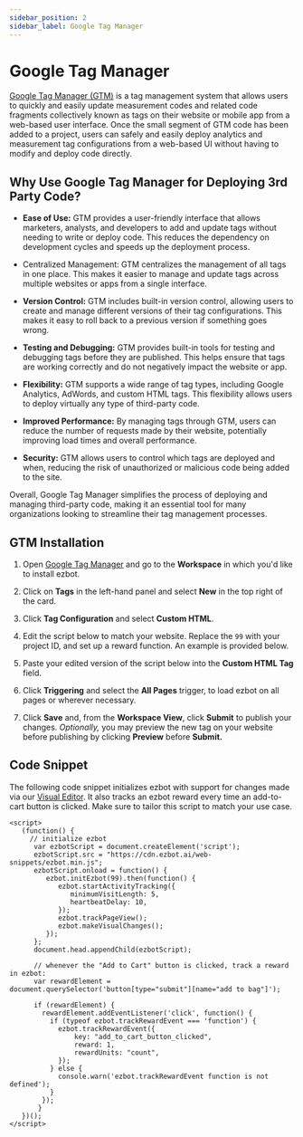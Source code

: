```yaml
---
sidebar_position: 2
sidebar_label: Google Tag Manager
---
```


# Google Tag Manager

[Google Tag Manager (GTM)](https://tagmanager.google.com) is a tag management system that allows users to quickly and easily update measurement codes and related code fragments collectively known as tags on their website or mobile app from a web-based user interface. Once the small segment of GTM code has been added to a project, users can safely and easily deploy analytics and measurement tag configurations from a web-based UI without having to modify and deploy code directly.

## Why Use Google Tag Manager for Deploying 3rd Party Code?

- **Ease of Use:** GTM provides a user-friendly interface that allows marketers, analysts, and developers to add and update tags without needing to write or deploy code. This reduces the dependency on development cycles and speeds up the deployment process.
- Centralized Management: GTM centralizes the management of all tags in one place. This makes it easier to manage and update tags across multiple websites or apps from a single interface.

- **Version Control:** GTM includes built-in version control, allowing users to create and manage different versions of their tag configurations. This makes it easy to roll back to a previous version if something goes wrong.

- **Testing and Debugging:** GTM provides built-in tools for testing and debugging tags before they are published. This helps ensure that tags are working correctly and do not negatively impact the website or app.

- **Flexibility:** GTM supports a wide range of tag types, including Google Analytics, AdWords, and custom HTML tags. This flexibility allows users to deploy virtually any type of third-party code.

- **Improved Performance:** By managing tags through GTM, users can reduce the number of requests made by their website, potentially improving load times and overall performance.

- **Security:** GTM allows users to control which tags are deployed and when, reducing the risk of unauthorized or malicious code being added to the site.

Overall, Google Tag Manager simplifies the process of deploying and managing third-party code, making it an essential tool for many organizations looking to streamline their tag management processes.

## GTM Installation

1. Open [Google Tag Manager](https://tagmanager.google.com) and go to the **Workspace** in which you'd like to install ezbot.

2. Click on **Tags** in the left-hand panel and select **New** in the top right of the card.

3. Click **Tag Configuration** and select **Custom HTML**.

4. Edit the script below to match your website. Replace the `99` with your project ID, and set up a reward function. An example is provided below.

5. Paste your edited version of the script below into the **Custom HTML Tag** field.

6. Click **Triggering** and select the **All Pages** trigger, to load ezbot on all pages or wherever necessary.

7. Click **Save** and, from the **Workspace View**, click **Submit** to publish your changes. _Optionally,_ you may preview the new tag on your website before publishing by clicking **Preview** before **Submit.**

## Code Snippet

The following code snippet initializes ezbot with support for changes made via our [Visual Editor](../visual/00-capabilities.md). It also tracks an ezbot reward every time an add-to-cart button is clicked. Make sure to tailor this script to match your use case.

```
<script>
   (function() {
     // initialize ezbot
      var ezbotScript = document.createElement('script');
      ezbotScript.src = "https://cdn.ezbot.ai/web-snippets/ezbot.min.js";
      ezbotScript.onload = function() {
         ezbot.initEzbot(99).then(function() {
            ezbot.startActivityTracking({
               minimumVisitLength: 5,
               heartbeatDelay: 10,
            });
            ezbot.trackPageView();
            ezbot.makeVisualChanges();
         });
      };
      document.head.appendChild(ezbotScript);

      // whenever the "Add to Cart" button is clicked, track a reward in ezbot:
      var rewardElement = document.querySelector('button[type="submit"][name="add to bag"]');

      if (rewardElement) {
        rewardElement.addEventListener('click', function() {
          if (typeof ezbot.trackRewardEvent === 'function') {
            ezbot.trackRewardEvent({
                key: "add_to_cart_button_clicked",
                reward: 1,
                rewardUnits: "count",
            });
          } else {
            console.warn('ezbot.trackRewardEvent function is not defined');
          }
        });
       }
   })();
</script>
```
